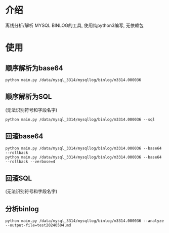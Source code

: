 # 介绍
离线分析/解析 MYSQL BINLOG的工具, 使用纯python3编写, 无依赖包

# 使用
## 顺序解析为base64
```shell
python main.py /data/mysql_3314/mysqllog/binlog/m3314.000036 
```

## 顺序解析为SQL 

(无法识别符号和字段名字)

```shell
python main.py /data/mysql_3314/mysqllog/binlog/m3314.000036 --sql
```

## 回滚base64
```shell
python main.py /data/mysql_3314/mysqllog/binlog/m3314.000036 --base64 --rollback
python main.py /data/mysql_3314/mysqllog/binlog/m3314.000036 --base64 --rollback --verbose=4
```

## 回滚SQL 

(无法识别符号和字段名字)


## 分析binlog
```shell
python main.py /data/mysql_3314/mysqllog/binlog/m3314.000036 --analyze --output-file=test20240504.md
```
